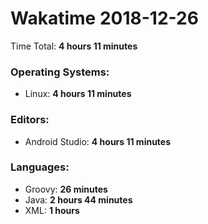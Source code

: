 # Wakatime 2018-12-26

Time Total: **4 hours 11 minutes**

### Operating Systems:
- Linux: **4 hours 11 minutes** 

### Editors:
- Android Studio: **4 hours 11 minutes** 

### Languages:
- Groovy: **26 minutes** 
- Java: **2 hours 44 minutes** 
- XML: **1 hours** 


